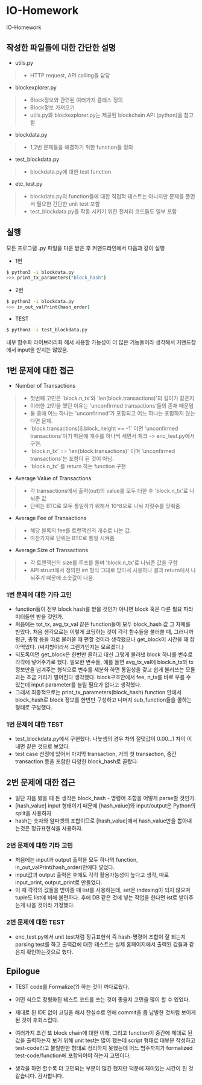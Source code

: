 # IO-Homework
IO-Homework

## 작성한 파일들에 대한 간단한 설명

- utils.py
>+ HTTP request, API calling을 담당

- blockexplorer.py
>+ Block정보와 관련된 여러가지 클래스 정의
>+ Block정보 가져오기
>+ utils.py와 blockexplorer.py는 제공된 blockchain API (python)을 참고함

- blockdata.py
>+ 1,2번 문제들을 해결하기 위한 function들 정의

- test_blockdata.py
>+ blockdata.py에 대한 test function

- etc_test.py
>+ blockdata.py의 function들에 대한 직접적 테스트는 아니지만 문제를 풀면서 필요한 간단한 unit test 포함
>+ test_blockdata.py를 작동 시키기 위한 전처리 코드들도 일부 포함

## 실행
모든 프로그램 .py 파일을 다운 받은 후
커맨드라인에서 다음과 같이 실행


- 1번
```bash
$ python3 -i blockdata.py
>>> print_tx_parameters("block_hash")
```

- 2번
```bash
$ python3 -i blockdata.py
>>> in_out_valPrint(hash_order)
```

- TEST
```bash
$ python3 -i test_blockdata.py
```

내부 함수화 라이브러리화 해서 사용할 가능성이 더 많은 기능들이라 생각해서 커맨드창에서 input을 받지는 않았음. 

## 1번 문제에 대한 접근

- Number of Transactions
>+ 첫번째 고민은 'block.n_tx'와 'len(block.transactions)'의 길이가 같은지
>+ 이러한 고민을 했던 이유는 'unconfirmed transactions'들의 존재 때문임
>+ 둘 중에 어느 하나는 'unconfirmed'가 포함되고 어느 하나는 포함하지 않는다면 문제.
>+ 'block.transactions[i].block_height == -1' 이면 'unconfirmed transactions'이기 때문에 개수를 하나씩 세면서 체크 -> enc_test.py에서 구현.
>+ 'block.n_tx' == 'len(block.transactions)' 이며 'unconfirmed transactions'는 포함이 된 것이 아님.
>+ 'block.n_tx' 를 return 하는 function 구현

- Average Value of Transactions
>+ 각 transactions에서 출력(out)의 value를 모두 더한 후 'block.n_tx'로 나눠준 값
>+ 단위는 BTC로 모두 통일하기 위해서 10^8으로 나눠 자릿수를 맞춰줌

- Average Fee of Transactions
>+ 해당 블록의 fee를 트랜잭션의 개수로 나눈 값.
>+ 마찬가지로 단위는 BTC로 통일 시켜줌

- Average Size of Transactions 
>+ 각 트랜잭션의 size를 루프를 돌며 'block.n_tx'로 나눠준 값을 구함
>+ API struct에서 정의한 int 형식 그대로 받아서 사용하나 결과 return에서 나눠주기 때문에 소숫값이 나옴.


### 1번 문제에 대한 기타 고민

- function들이 전부 block hash를 받을 것인가 아니면 block 혹은 다른 필요 파라미터들만 받을 것인가.
- 처음에는 tot_tx, avg_tx_val 같은 function들이 모두 block_hash 값 그 자체를 받았다. 처음 생각으로는 이렇게 코딩하는 것이 각각 함수들을 불러쓸 때, 그러니까 평균, 총합 등을 따로 불러쓸 때 편할 것이라 생각했으나 get_block이 시간을 꽤 잡아먹었다. (싸지방이라서 그런가인지는 모르겠다.)
- 되도록이면 get_block은 한번만 콜하고 대신 그렇게 불러낸 block 하나를 변수로 각각에 넣어주기로 했다. 필요한 변수들, 예를 들면 avg_tx_val에 block.n_tx와 tx 정보만을 넘겨주는 형식으로 변수를 세분화 하면 통일성을 갖고 쉽게 불러쓰는 모듈과는 조금 거리가 멀어진다 생각했다.  block구조안에서 fee, n_tx를 바로 부를 수 있는데 input parameter를 늘릴 필요가 없다고 생각했다.
- 그래서 최종적으로는 print_tx_parameters(block_hash) function 안에서 block_hash로 block 정보를 한번만 구성하고 나머지 sub_function들을 콜하는 형태로 구성했다. 

### 1번 문제에 대한 TEST
- test_blockdata.py에서 구현했다. 나눗셈의 경우 차의 절댓값이 0.00...1 차이 이내면 같은 것으로 보았다.
- test case 선정에 있어서 마지막 transaction, 거의 첫 transaction, 중간 transaction 등을 포함한 다양한 block_hash로 골랐다.


## 2번 문제에 대한 접근

- 일단 처음 봤을 때 든 생각은 block_hash - 명령어 조합을 어떻게 parse할 것인가.
- [hash_value] input 형태이기 때문에 [hash_value]와 input/output은 Python의 split을 사용하자
- hash는 숫자와 알파벳의 조합이므로 [hash_value]에서 hash_value만을 뽑아내는것은 정규표현식을 사용하자.

### 2번 문제에 대한 기타 고민
- 처음에는 input과 output 출력을 모두 하나의 function, in_out_valPrint(hash_order)안에다 넣었다.
- input값과 output 출력은 후에도 각각 활용가능성이 높다고 생각, 따로 input_print, output_print로 만들었다.
- 이 때 각각의 값들을 받아줄 때 list를 사용하는데, set은 indexing이 되지 않으며 tuple도 list에 비해 불편하다. 후에 DB 같은 것에 넣는 작업을 한다면 ist로 받아주는게 나을 것이라 가정했다. 

### 2번 문제에 대한 TEST
- enc_test.py에서 unit test처럼 정규표현식 즉 hash-명령어 조합이 잘 되는지 parsing test를 하고 출력값에 대한 테스트는 실제 홈페이지에서 출력된 값들과 같은지 확인하는것으로 했다. 


## Epilogue
 - TEST code를 Formalize(?) 하는 것이 까다로웠다.
 - 어떤 식으로 정형화된 테스트 코드를 쓰는 것이 좋을지 고민을 많이 할 수 있었다. 
 - 제대로 된 IDE 없이 코딩을 해서 잔실수로 인해 commit을 좀 남발한 것처럼 보이게 된 것이 후회스럽다.
 - 여러가지 조건 또 block chain에 대한 이해, 그리고 function이 중간에 제대로 된 값을 출력하는지 보기 위해 unit test는 많이 했는데 script 형태로 대부분 작성하고 test-code라고 불릴만한 형태로 정리하지 못했는데 어느 범주까지가 formalized test-code/function에 포함되어야 하는지 고민이다. 

- 생각을 하면 할수록 더 고민되는 부분이 많긴 했지만 덕분에 재미있는 시간이 된 것 같습니다. 감사합니다.
